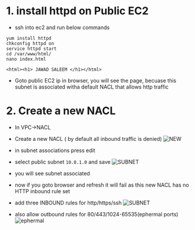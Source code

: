 # 1. install httpd on Public EC2
* ssh into ec2 and run below commands
```
yum install httpd
chkconfig httpd on
service httpd start
cd /var/www/html/
nano index.html

<html><h1> JAWAD SALEEM </h1></html>
```

* Goto public EC2 ip in browser, you will see the page, becuase this subnet is associated witha default NACL that allows http traffic

# 2. Create a new NACL
* In VPC->NACL
* Create a new NACL ( by default all inbound traffic is denied)
![NEW](https://github.com/jawad1989/aws-solution-architect/blob/master/VPC/Lab/images/12%20-%20NACL.PNG)

* in subnet associations press edit
* select public subnet `10.0.1.0` and save
![SUBNET](https://github.com/jawad1989/aws-solution-architect/blob/master/VPC/Lab/images/13%20-%20nacl%20create.PNG)


* you will see subnet associated
* now if you goto browser and refresh it will fail as this new NACL has no HTTP inbound rule set
* add three INBOUND rules for http/https/ssh
![SUBNET](https://github.com/jawad1989/aws-solution-architect/blob/master/VPC/Lab/images/14%20-%20NACL%20add%20rules.PNG)

* also allow outbound rules for 80/443/1024-65535(ephermal ports)
![ephermal](https://github.com/jawad1989/aws-solution-architect/blob/master/VPC/Lab/images/14%20-%20NACL%20add%20rules%20outbound.PNG)

